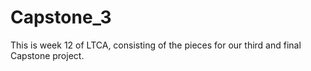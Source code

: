 # Capstone_3
This is week 12 of LTCA, consisting of the pieces for our third and final Capstone project.
